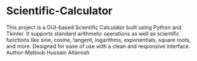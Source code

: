 # Scientific-Calculator
This project is a GUI-based Scientific Calculator built using Python and Tkinter. It supports standard arithmetic operations as well as scientific functions like sine, cosine, tangent, logarithms, exponentials, square roots, and more. Designed for ease of use with a clean and responsive interface.
<br>
Author-Matloob Hussain Altamish
